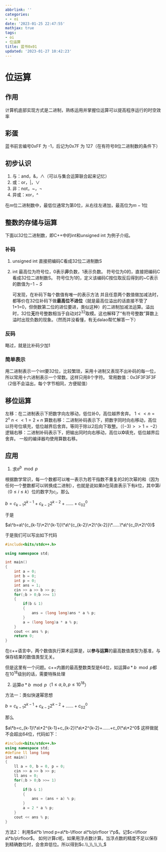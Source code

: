```yaml
---
abbrlink: ''
categories:
- - oi
date: '2023-01-25 22:47:55'
mathjax: true
tags:
- oi
- 位运算
title: 蓝书0x01
updated: '2023-01-27 10:42:23'
---
```

# 位运算

## 作用

计算机底部实现方式是二进制，熟练运用并掌握位运算可以提高程序运行的时空效率

## 彩蛋

蓝书前言编号0xFF 为 -1，后记为0x7F 为 127（在有符号8位二进制数的条件下）

## 初步认识

1. 与：and，&，∧（可以与集合运算联合起来记忆）
2. 或：or，|，∨
3. 非：not，~，¬
4. 异或：xor，^

在$m$位二进制数中，最低位通常为第$0$位，从右往左递加，最高位为$m-1$位

## 整数的存储与运算

下面以32位二进制数，即C++中的int和unsigned int 为例子介绍。

### 补码

1. unsigned int
   直接把编码C看成32位二进制数S
2. int
   最高位为符号位，0表示**非**负数，1表示负数。
   符号位为0的，直接把编码C看成32位二进制数S。
   符号位为1的，定义该编码C按位取反后得到的~C表示的数值为$-1-S$
   
   可发现，在补码下每个数值有唯一的表示方法 并且任意两个数值做加减法时，都等价在32位补码下做**最高位不进位**（就是最高位溢出的话直接不管了1+1=0，但倒数第二位的进位要进，类似这种）的二进制加减法运算。溢出时，32位**无**符号整数相当于自动对$2^{32}$取模。这也解释了“有符号整数”算数上溢时出现负数的现象。（然而并没看懂，有无dalao帮忙解答一下）

### 反码

略过，就是比补码少加1

### 简单表示

用二进制表示一个int要32位，比较繁琐，采用十进制又表现不出补码的每一位，所以常用十六进制表示一个常数。这样只用8个字符。
常用数值：0x3F3F3F3F （2倍不会溢出，每个字节相同，方便赋值）

## 移位运算

左移：在二进制表示下把数字向左移动，低位补0，高位越界舍弃。
$1 << n = 2^n$
$n << 1 = 2 \times n$
算数右移：二进制补码表示下，把数字同时向右移动，高位以符号位填充，低位越界后舍弃。等同于除以2后向下取整。（$(-3)>>1=-2$）
逻辑右移：二进制补码表示下，把输出同时向右移动，高位以**0**填充，低位越界后舍弃。
一般的编译器均使用算数右移。

## 应用

1. 求$a^b\mod p$

根据数学常识，每一个数都可以唯一表示为若干指数不重复的2的次幂的和（因为任何一个整数都可以转换成二进制），也就是说如果$b$在简直表示下有$k$位，其中第$i（0\leq i\leq k）$位的数字为$c_i$，那么

$b=c_{k-1}2^{k-1}+c_{k-2}2^{k-2}+......+c_02^0$

于是

$a\^b=a\^{c_{k-1}\*2\^{k-1}}\*a\^{c_{k-2}\*2\^{k-2}}\*......\*a\^{c_0\*2\^0}$

于是我们可以写出如下代码

```cpp
#include<bits/stdc++.h>

using namespace std;

int main()
{
    int a = 0;
    int b = 0;
    int p = 0;
    int ans = 1;
    cin >> a >> b >> p;
    for(;b > 0;b >>= 1)
    {
        if(b & 1)
        {
            ans = (long long)ans * a % p;
        }
        a = (long long)a * a % p;
    }
    cout << ans % p;
    return 0;
}
```

在c++语言中，两个数值执行算术运算是，以**参与运算**的最高数值类型为基准，与保存结果的数值类型无关。

但是这里有一个问题。c++内置的最高整数类型是64位，如运算$a*b \mod p$都在$10^{18}$级别的话，需要特殊处理

2. 运算$a*b \mod p$（$1\leq a,b,p\leq 10^{18}$）

方法一：类似快速幂思想

$b=c_{k-1}2^{k-1}+c_{k-2}2^{k-2}+......+c_02^0$

那么

$a\*b=c_{k-1}\*a\*2^{k-1}+c_{k-2}\*a\*2^{k-2}+......+c_0\*a\*2^0$
这样做就不会超出64位，代码如下：

```cpp
#include<bits/stdc++.h>
using namespace std;
#define ll long long
int main()
{
    ll a = 0, b = 0, p = 0;
    cin >> a >> b >> p;
    ll ans = 0;
    for(;b > 0;b >>= 1)
    {
        if(b & 1)
        {
            ans = (ans + a) % p;
        }
        a = 2 * a % p;
    }
    cout << ans % p;
}
```

方法2：
利用$a\*b \mod p=a\*b-\lfloor a\*b/p\rfloor \*p$。记$c=\lfloor a\*b/p\rfloor$。
如何计算$c$呢。如果用浮点数计算。当浮点数的精度不足以保存到精确数位时，会舍弃低位。所以得到$c.\\_\\_\\_\\_$

